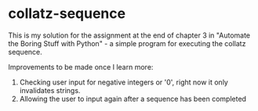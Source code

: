 # collatz-sequence
This is my solution for the assignment at the end of chapter 3 in "Automate the Boring Stuff with Python" - a simple program for executing the collatz sequence.

Improvements to be made once I learn more: 
  1. Checking user input for negative integers or '0', right now it only invalidates strings.
  2. Allowing the user to input again after a sequence has been completed
